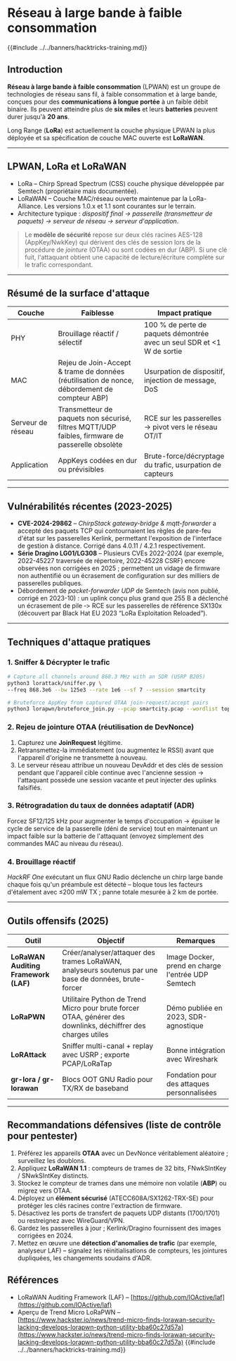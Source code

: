 # Réseau à large bande à faible consommation

{{#include ../../banners/hacktricks-training.md}}

## Introduction

**Réseau à large bande à faible consommation** (LPWAN) est un groupe de technologies de réseau sans fil, à faible consommation et à large bande, conçues pour des **communications à longue portée** à un faible débit binaire. 
Ils peuvent atteindre plus de **six miles** et leurs **batteries** peuvent durer jusqu'à **20 ans**.

Long Range (**LoRa**) est actuellement la couche physique LPWAN la plus déployée et sa spécification de couche MAC ouverte est **LoRaWAN**.

---

## LPWAN, LoRa et LoRaWAN

* LoRa – Chirp Spread Spectrum (CSS) couche physique développée par Semtech (propriétaire mais documentée).
* LoRaWAN – Couche MAC/réseau ouverte maintenue par la LoRa-Alliance. Les versions 1.0.x et 1.1 sont courantes sur le terrain.
* Architecture typique : *dispositif final → passerelle (transmetteur de paquets) → serveur de réseau → serveur d'application*.

> Le **modèle de sécurité** repose sur deux clés racines AES-128 (AppKey/NwkKey) qui dérivent des clés de session lors de la procédure de *jointure* (OTAA) ou sont codées en dur (ABP). Si une clé fuit, l'attaquant obtient une capacité de lecture/écriture complète sur le trafic correspondant.

---

## Résumé de la surface d'attaque

| Couche | Faiblesse | Impact pratique |
|--------|-----------|-----------------|
| PHY    | Brouillage réactif / sélectif | 100 % de perte de paquets démontrée avec un seul SDR et <1 W de sortie |
| MAC    | Rejeu de Join-Accept & trame de données (réutilisation de nonce, débordement de compteur ABP) | Usurpation de dispositif, injection de message, DoS |
| Serveur de réseau | Transmetteur de paquets non sécurisé, filtres MQTT/UDP faibles, firmware de passerelle obsolète | RCE sur les passerelles → pivot vers le réseau OT/IT |
| Application | AppKeys codées en dur ou prévisibles | Brute-force/décryptage du trafic, usurpation de capteurs |

---

## Vulnérabilités récentes (2023-2025)

* **CVE-2024-29862** – *ChirpStack gateway-bridge & mqtt-forwarder* a accepté des paquets TCP qui contournaient les règles de pare-feu d'état sur les passerelles Kerlink, permettant l'exposition de l'interface de gestion à distance. Corrigé dans 4.0.11 / 4.2.1 respectivement.
* **Série Dragino LG01/LG308** – Plusieurs CVEs 2022-2024 (par exemple, 2022-45227 traversée de répertoire, 2022-45228 CSRF) encore observées non corrigées en 2025 ; permettent un vidage de firmware non authentifié ou un écrasement de configuration sur des milliers de passerelles publiques.
* Débordement de *packet-forwarder UDP* de Semtech (avis non publié, corrigé en 2023-10) : un uplink conçu plus grand que 255 B a déclenché un écrasement de pile ‑> RCE sur les passerelles de référence SX130x (découvert par Black Hat EU 2023 “LoRa Exploitation Reloaded”).

---

## Techniques d'attaque pratiques

### 1. Sniffer & Décrypter le trafic
```bash
# Capture all channels around 868.3 MHz with an SDR (USRP B205)
python3 lorattack/sniffer.py \
--freq 868.3e6 --bw 125e3 --rate 1e6 --sf 7 --session smartcity

# Bruteforce AppKey from captured OTAA join-request/accept pairs
python3 lorapwn/bruteforce_join.py --pcap smartcity.pcap --wordlist top1m.txt
```
### 2. Rejeu de jointure OTAA (réutilisation de DevNonce)

1. Capturez une **JoinRequest** légitime.
2. Retransmettez-la immédiatement (ou augmentez le RSSI) avant que l'appareil d'origine ne transmette à nouveau.
3. Le serveur réseau attribue un nouveau DevAddr et des clés de session pendant que l'appareil cible continue avec l'ancienne session → l'attaquant possède une session vacante et peut injecter des uplinks falsifiés.

### 3. Rétrogradation du taux de données adaptatif (ADR)

Forcez SF12/125 kHz pour augmenter le temps d'occupation → épuiser le cycle de service de la passerelle (déni de service) tout en maintenant un impact faible sur la batterie de l'attaquant (envoyez simplement des commandes MAC au niveau du réseau).

### 4. Brouillage réactif

*HackRF One* exécutant un flux GNU Radio déclenche un chirp large bande chaque fois qu'un préambule est détecté – bloque tous les facteurs d'étalement avec ≤200 mW TX ; panne totale mesurée à 2 km de portée.

---

## Outils offensifs (2025)

| Outil | Objectif | Remarques |
|------|---------|-------|
| **LoRaWAN Auditing Framework (LAF)** | Créer/analyser/attaquer des trames LoRaWAN, analyseurs soutenus par une base de données, brute-forcer | Image Docker, prend en charge l'entrée UDP Semtech |
| **LoRaPWN** | Utilitaire Python de Trend Micro pour brute forcer OTAA, générer des downlinks, déchiffrer des charges utiles | Démo publiée en 2023, SDR-agnostique |
| **LoRAttack** | Sniffer multi-canal + replay avec USRP ; exporte PCAP/LoRaTap | Bonne intégration avec Wireshark |
| **gr-lora / gr-lorawan** | Blocs OOT GNU Radio pour TX/RX de baseband | Fondation pour des attaques personnalisées |

---

## Recommandations défensives (liste de contrôle pour pentester)

1. Préférez les appareils **OTAA** avec un DevNonce véritablement aléatoire ; surveillez les doublons.
2. Appliquez **LoRaWAN 1.1** : compteurs de trames de 32 bits, FNwkSIntKey / SNwkSIntKey distincts.
3. Stockez le compteur de trames dans une mémoire non volatile (**ABP**) ou migrez vers OTAA.
4. Déployez un **élément sécurisé** (ATECC608A/SX1262-TRX-SE) pour protéger les clés racines contre l'extraction de firmware.
5. Désactivez les ports de transfert de paquets UDP distants (1700/1701) ou restreignez avec WireGuard/VPN.
6. Gardez les passerelles à jour ; Kerlink/Dragino fournissent des images corrigées en 2024.
7. Mettez en œuvre une **détection d'anomalies de trafic** (par exemple, analyseur LAF) – signalez les réinitialisations de compteurs, les jointures dupliquées, les changements soudains d'ADR.

## Références

* LoRaWAN Auditing Framework (LAF) – [https://github.com/IOActive/laf](https://github.com/IOActive/laf)
* Aperçu de Trend Micro LoRaPWN – [https://www.hackster.io/news/trend-micro-finds-lorawan-security-lacking-develops-lorapwn-python-utility-bba60c27d57a](https://www.hackster.io/news/trend-micro-finds-lorawan-security-lacking-develops-lorapwn-python-utility-bba60c27d57a)
{{#include ../../banners/hacktricks-training.md}}

